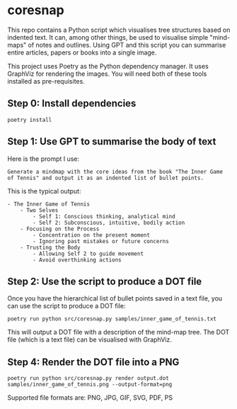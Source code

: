 # coresnap

This repo contains a Python script which visualises tree structures based on indented text. It can, among other things, be used to visualise simple "mind-maps" of notes and outlines. Using GPT and this script you can summarise entire articles, papers or books into a single image. 

This project uses Poetry as the Python dependency manager. It uses GraphViz for rendering the images. You will need both of these tools installed as pre-requisites. 


## Step 0: Install dependencies

    poetry install


## Step 1: Use GPT to summarise the body of text

Here is the prompt I use:

    Generate a mindmap with the core ideas from the book "The Inner Game of Tennis" and output it as an indented list of bullet points. 

This is the typical output:

    - The Inner Game of Tennis
        - Two Selves
            - Self 1: Conscious thinking, analytical mind
            - Self 2: Subconscious, intuitive, bodily action
        - Focusing on the Process
            - Concentration on the present moment
            - Ignoring past mistakes or future concerns
        - Trusting the Body
            - Allowing Self 2 to guide movement
            - Avoid overthinking actions

## Step 2: Use the script to produce a DOT file

Once you have the hierarchical list of bullet points saved in a text file, you can use the script to produce a DOT file:

    poetry run python src/coresnap.py samples/inner_game_of_tennis.txt

This will output a DOT file with a description of the mind-map tree. The DOT file (which is a text file) can be visualised with GraphViz. 

## Step 4: Render the DOT file into a PNG

    poetry run python src/coresnap.py render output.dot samples/inner_game_of_tennis.png --output-format=png

Supported file formats are: PNG, JPG, GIF, SVG, PDF, PS